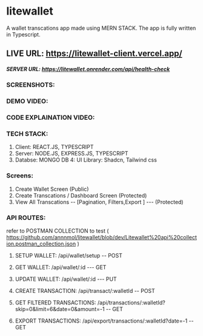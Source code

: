 # litewallet
A wallet transcations app made using MERN STACK. The app is fully written in Typescript. 

## LIVE URL: https://litewallet-client.vercel.app/

##### SERVER URL: https://litewallet.onrender.com/api/health-check

### SCREENSHOTS:  

### DEMO VIDEO: 

### CODE EXPLAINATION VIDEO: 

### TECH STACK:
1. Client: REACT.JS, TYPESCRIPT
2. Server: NODE.JS, EXPRESS.JS, TYPESCRIPT
3. Databse: MONGO DB
4: UI Library: Shadcn, Tailwind css


### Screens:
1. Create Wallet Screen (Public)
2. Create Transcations / Dashboard Screen (Protected) 
3. View All Transcations -- [Pagination, Filters,Export ] --- (Protected)

### API ROUTES: 
refer to POSTMAN COLLECTION to test ( https://github.com/annnmol/litewallet/blob/dev/Litewallet%20api%20collection.postman_collection.json )

1. SETUP WALLET: /api/wallet/setup -- POST
2. GET WALLET: /api/wallet/:id --- GET
3. UPDATE WALLET:  /api/wallet/:id --- PUT

4. CREATE TRANSACTION: /api/transact/:walletId -- POST
5. GET FILTERED TRANSACTIONS: /api/transactions/:walletId?skip=0&limit=6&date=0&amount=-1 -- GET
6. EXPORT TRANSACTIONS:  /api/export/transactions/:walletId?date=-1 -- GET
